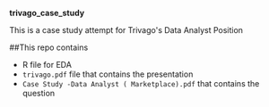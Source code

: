 **trivago_case_study**

This is a case study attempt for Trivago's Data Analyst Position

##This repo contains

* R file for EDA
* `trivago.pdf` file that contains the presentation
* `Case Study -Data Analyst ( Marketplace).pdf` that contains the question
